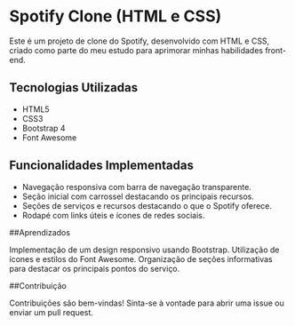 # Spotify Clone (HTML e CSS)

Este é um projeto de clone do Spotify, desenvolvido com HTML e CSS, criado como parte do meu estudo para aprimorar minhas habilidades front-end.

## Tecnologias Utilizadas

- HTML5
- CSS3
- Bootstrap 4
- Font Awesome

## Funcionalidades Implementadas

- Navegação responsiva com barra de navegação transparente.
- Seção inicial com carrossel destacando os principais recursos.
- Seções de serviços e recursos destacando o que o Spotify oferece.
- Rodapé com links úteis e ícones de redes sociais.

##Aprendizados


Implementação de um design responsivo usando Bootstrap.
Utilização de ícones e estilos do Font Awesome.
Organização de seções informativas para destacar os principais pontos do serviço.


##Contribuição


Contribuições são bem-vindas! Sinta-se à vontade para abrir uma issue ou enviar um pull request.
